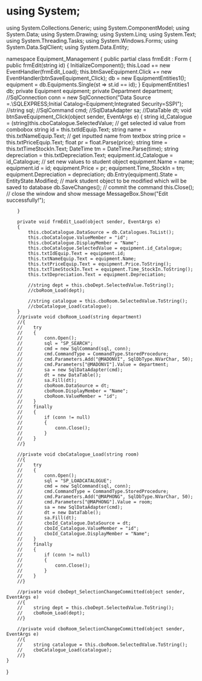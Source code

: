 # using System;
using System.Collections.Generic;
using System.ComponentModel;
using System.Data;
using System.Drawing;
using System.Linq;
using System.Text;
using System.Threading.Tasks;
using System.Windows.Forms;
using System.Data.SqlClient;
using System.Data.Entity;

namespace Equipment_Management
{
    public partial class frmEdit : Form
    {
        public frmEdit(string id)
        {
            InitializeComponent();
            this.Load += new EventHandler(frmEdit_Load);
            this.btnSaveEquipment.Click += new EventHandler(btnSaveEquipment_Click);
            db = new EquipmentEntities1();
            equipment = db.Equipments.Single(st => st.id == id);
        }
        EquipmentEntities1 db;
        private Equipment equipment;
        private Department department;
        //SqlConnection conn = new SqlConnection("Data Source =.\\SQLEXPRESS;Initial Catalog=Equipment;Integrated Security=SSPI");
        //string sql;
        //SqlCommand cmd;
        //SqlDataAdapter sa;
        //DataTable dt;
        void btnSaveEquipment_Click(object sender, EventArgs e)
        {
            string id_Catalogue = (string)this.cboCatalogue.SelectedValue; // get selected id value from combobox
            string id = this.txtIdEquip.Text;
            string name = this.txtNameEquip.Text; // get inputted name from textbox
            string price = this.txtPriceEquip.Text;
            float pr = float.Parse(price);
            string time = this.txtTimeStockIn.Text;
            DateTime tm = DateTime.Parse(time);
            string depreciation = this.txtDepreciation.Text;
            equipment.id_Catalogue = id_Catalogue; // set new values to student object
            equipment.Name = name;
            equipment.id = id;
            equipment.Price = pr;
            equipment.Time_StockIn = tm;
            equipment.Depreciation = depreciation;
            db.Entry(equipment).State = EntityState.Modified; // mark student object to be modified which will be saved to database
            db.SaveChanges(); // commit the command
            this.Close(); // close the window and show message
            MessageBox.Show("Edit successfully!");
            

        }

        private void frmEdit_Load(object sender, EventArgs e)
        {
            this.cboCatalogue.DataSource = db.Catalogues.ToList();
            this.cboCatalogue.ValueMember = "id";
            this.cboCatalogue.DisplayMember = "Name";
            this.cboCatalogue.SelectedValue = equipment.id_Catalogue;
            this.txtIdEquip.Text = equipment.id;
            this.txtNameEquip.Text = equipment.Name;
            this.txtPriceEquip.Text = equipment.Price.ToString();
            this.txtTimeStockIn.Text = equipment.Time_StockIn.ToString();
            this.txtDepreciation.Text = equipment.Depreciation;

            //string dept = this.cboDept.SelectedValue.ToString();
            //cboRoom_Load(dept);

            //string catalogue = this.cboRoom.SelectedValue.ToString();
            //cboCatalogue_Load(catalogue);
        }
        //private void cboRoom_Load(string department)
        //{
        //    try
        //    {
        //        conn.Open();
        //        sql = "SP_SEARCH";
        //        cmd = new SqlCommand(sql, conn);
        //        cmd.CommandType = CommandType.StoredProcedure;
        //        cmd.Parameters.Add("@MADONVI", SqlDbType.NVarChar, 50);
        //        cmd.Parameters["@MADONVI"].Value = department;
        //        sa = new SqlDataAdapter(cmd);
        //        dt = new DataTable();
        //        sa.Fill(dt);
        //        cboRoom.DataSource = dt;
        //        cboRoom.DisplayMember = "Name";
        //        cboRoom.ValueMember = "id";
        //    }
        //    finally
        //    {
        //        if (conn != null)
        //        {
        //            conn.Close();
        //        }
        //    }
        //}

        //private void cboCatalogue_Load(string room)
        //{
        //    try
        //    {
        //        conn.Open();
        //        sql = "SP_LOADCATALOGUE";
        //        cmd = new SqlCommand(sql, conn);
        //        cmd.CommandType = CommandType.StoredProcedure;
        //        cmd.Parameters.Add("@MAPHONG", SqlDbType.NVarChar, 50);
        //        cmd.Parameters["@MAPHONG"].Value = room;
        //        sa = new SqlDataAdapter(cmd);
        //        dt = new DataTable();
        //        sa.Fill(dt);
        //        cboId_Catalogue.DataSource = dt;
        //        cboId_Catalogue.ValueMember = "id";
        //        cboId_Catalogue.DisplayMember = "Name";
        //    }
        //    finally
        //    {
        //        if (conn != null)
        //        {
        //            conn.Close();
        //        }
        //    }
        //}

        //private void cboDept_SelectionChangeCommitted(object sender, EventArgs e)
        //{
        //    string dept = this.cboDept.SelectedValue.ToString();
        //    cboRoom_Load(dept);
        //}

        //private void cboRoom_SelectionChangeCommitted(object sender, EventArgs e)
        //{
        //    string catalogue = this.cboRoom.SelectedValue.ToString();
        //    cboCatalogue_Load(catalogue);
        //}
    }
}
